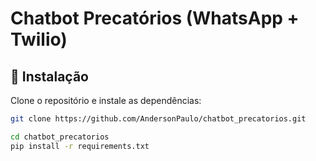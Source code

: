 # Chatbot Precatórios (WhatsApp + Twilio)

## 🚀 Instalação

Clone o repositório e instale as dependências:

```bash
git clone https://github.com/AndersonPaulo/chatbot_precatorios.git

cd chatbot_precatorios
pip install -r requirements.txt


